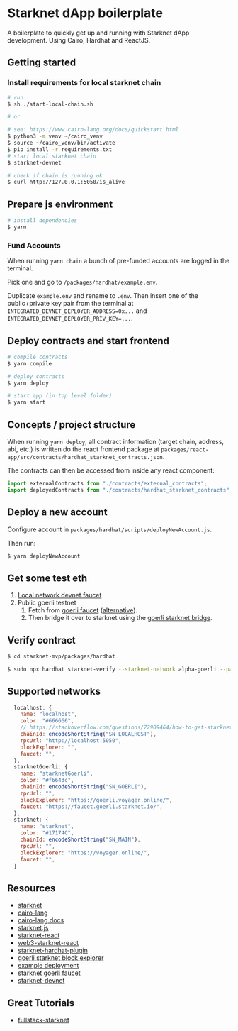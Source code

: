 # Starknet dApp boilerplate

A boilerplate to quickly get up and running with Starknet dApp development.
Using Cairo, Hardhat and ReactJS.

## Getting started

### Install requirements for local starknet chain

```bash
# run
$ sh ./start-local-chain.sh

# or

# see: https://www.cairo-lang.org/docs/quickstart.html
$ python3 -m venv ~/cairo_venv
$ source ~/cairo_venv/bin/activate
$ pip install -r requirements.txt
# start local starknet chain
$ starknet-devnet
```

```bash
# check if chain is running ok
$ curl http://127.0.0.1:5050/is_alive
```

## Prepare js environment

```bash
# install dependencies
$ yarn
```

### Fund Accounts

When running `yarn chain` a bunch of pre-funded accounts are logged in the terminal.

Pick one and go to `/packages/hardhat/example.env`.

Duplicate `example.env` and rename to `.env`.
Then insert one of the public+private key pair from the terminal at `INTEGRATED_DEVNET_DEPLOYER_ADDRESS=0x...` and `INTEGRATED_DEVNET_DEPLOYER_PRIV_KEY=...`.

## Deploy contracts and start frontend

```bash
# compile contracts
$ yarn compile

# deploy contracts
$ yarn deploy

# start app (in top level folder)
$ yarn start
```

## Concepts / project structure

When running `yarn deploy`, all contract information (target chain, address, abi, etc.) is written do the react frontend package at `packages/react-app/src/contracts/hardhat_starknet_contracts.json`.

The contracts can then be accessed from inside any react component:

```javascript
import externalContracts from "./contracts/external_contracts";
import deployedContracts from "./contracts/hardhat_starknet_contracts";
```

## Deploy a new account

Configure account in `packages/hardhat/scripts/deployNewAccount.js`.

Then run:

```bash
$ yarn deployNewAccount
```

## Get some test eth

1. [Local network devnet faucet](https://github.com/Shard-Labs/starknet-devnet#mint-token---local-faucet)
1. Public goerli testnet
    1. Fetch from [goerli faucet](https://goerlifaucet.com/) ([alternative](https://goerli-faucet.slock.it/)).
    2. Then bridge it over to starknet using the [goerli starknet bridge](https://goerli.starkgate.starknet.io/).

## Verify contract

```bash
$ cd starknet-mvp/packages/hardhat

$ sudo npx hardhat starknet-verify --starknet-network alpha-goerli --path ./contracts/ERC721.cairo --address 0x0585feed17184d7990c57febcbb8e185f6607f49a2152c2965da5f01d373a405 --show-stack-traces
```

## Supported networks

```javascript
  localhost: {
    name: "localhost",
    color: "#666666",
    // https://stackoverflow.com/questions/72909464/how-to-get-starknet-chainid-using-javascript
    chainId: encodeShortString("SN_LOCALHOST"),
    rpcUrl: "http://localhost:5050",
    blockExplorer: "",
    faucet: "",
  },
  starknetGoerli: {
    name: "starknetGoerli",
    color: "#f6643c",
    chainId: encodeShortString("SN_GOERLI"),
    rpcUrl: "",
    blockExplorer: "https://goerli.voyager.online/",
    faucet: "https://faucet.goerli.starknet.io/",
  },
  starknet: {
    name: "starknet",
    color: "#17174C",
    chainId: encodeShortString("SN_MAIN"),
    rpcUrl: "",
    blockExplorer: "https://voyager.online/",
    faucet: "",
  }
```

## Resources

* [starknet](https://starkware.co/starknet/)
* [cairo-lang](https://www.cairo-lang.org/)
* [cairo-lang docs](https://www.cairo-lang.org/docs/)
* [starknet.js](https://github.com/0xs34n/starknet.js)
* [starknet-react](https://github.com/apibara/starknet-react)
* [web3-starknet-react](https://github.com/dhruvkelawala/web3-starknet-react/tree/main/docs)
* [starknet-hardhat-plugin](https://github.com/Shard-Labs/starknet-hardhat-plugin)
* [goerli starknet block explorer](https://goerli.voyager.online/)
* [example deployment](https://goerli.voyager.online/contract/0x0585feed17184d7990c57febcbb8e185f6607f49a2152c2965da5f01d373a405)
* [starknet goerli faucet](https://faucet.goerli.starknet.io/)
* [starknet-devnet](https://github.com/Shard-Labs/starknet-devnet)

## Great Tutorials

* [fullstack-starknet](https://github.com/sambarnes/fullstack-starknet)
